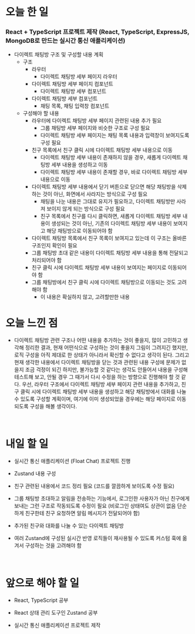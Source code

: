 # 오늘 한 일

### React + TypeScript 프로젝트 제작 (React, TypeScript, ExpressJS, MongoDB로 만드는 실시간 통신 애플리케이션)

- 다이렉트 채팅방 구조 및 구성할 내용 계획
  - 구조
    - 라우터
      - 다이렉트 채팅방 세부 페이지 라우터
    - 다이렉트 채팅방 세부 페이지 컴포넌트
      - 다이렉트 채팅방 세부 컴포넌트
    - 다이렉트 채팅방 세부 컴포넌트
      - 채팅 목록, 채팅 입력창 컴포넌트
  - 구성해야 할 내용
    - 라우터에 다이렉트 채팅방 세부 페이지 관련된 내용 추가 필요
      - 그룹 채팅방 세부 페이지와 비슷한 구조로 구성 필요
      - 다이렉트 채팅방 세부 페이지는 채팅 목록 내용과 입력창이 보여지도록 구성 필요
    - 친구 목록에서 친구 클릭 시에 다이렉트 채팅방 세부 내용으로 이동
      - 다이렉트 채팅방 세부 내용이 존재하지 않을 경우, 새롭게 다이렉트 채팅방 세부 내용을 생성하고 이동
      - 다이렉트 채팅방 세부 내용이 존재할 경우, 바로 다이렉트 채팅방 세부 내용으로 이동
    - 다이렉트 채팅방 세부 내용에서 닫기 버튼으로 닫으면 해당 채팅방을 삭제하는 것이 아닌, 화면에서 사라지는 방식으로 구성 필요
      - 채팅을 나눈 내용은 그대로 유지가 필요하고, 다이렉트 채팅방만 사라져 보이지 않게 되는 방식으로 구성 필요
      - 친구 목록에서 친구를 다시 클릭하면, 새롭게 다이렉트 채팅방 세부 내용이 생성되는 것이 아닌, 기존의 다이렉트 채팅방 세부 내용이 보여지고 해당 채팅방으로 이동되어야 함
    - 다이렉트 채팅방 목록에서 친구 목록이 보여지고 있는데 이 구조는 올바른 구조인지 확인이 필요
    - 그룹 채팅방 초대 같은 내용이 다이렉트 채팅방 세부 내용을 통해 전달되고 처리되어야 함
    - 친구 클릭 시에 다이렉트 채팅방 세부 내용이 보여지는 페이지로 이동되어야 함
    - 그룹 채팅방에서 친구 클릭 시에 다이렉트 채팅방으로 이동되는 것도 고려해야 함
      - 이 내용은 확실하지 않고, 고려할만한 내용

# 오늘 느낀 점

- 다이렉트 채팅방 관련 구조나 어떤 내용을 추가하는 것이 좋을지, 많이 고민하고 생각해 정리한 결과, 현재 어떤식으로 구성하는 것이 좋을지 그림이 그려지긴 했지만, 로직 구성을 아직 제대로 한 상태가 아니라서 확신할 수 없다고 생각이 된다. 그리고 현재 생각한 내용에서 다이렉트 채팅방을 닫는 것과 관련된 내용 구성에 문제가 없을지 조금 걱정이 되긴 하지만, 불가능할 것 같다는 생각도 안들어서 내용을 구성해 테스트해 보고, 안될 경우 그 때가서 다시 수정을 하는 방향으로 진행해야 할 것 같다. 우선, 라우터 구조에서 다이렉트 채팅방 세부 페이지 관련 내용을 추가하고, 친구 클릭 시에 다이렉트 채팅방 세부 내용을 생성하고 해당 채팅방에서 대화를 나눌 수 있도록 구성할 계획이며, 여기에 이미 생성되었을 경우에는 해당 페이지로 이동되도록 구성을 해볼 생각이다.

<br />

# 내일 할 일

- 실시간 통신 애플리케이션 (Float Chat) 프로젝트 진행

- Zustand 내용 구성

- 친구 관련된 내용에서 코드 정리 필요 (코드를 깔끔하게 보이도록 수정 필요)

- 그룹 채팅방 초대하고 알림을 전송하는 기능에서, 로그인한 사용자가 아닌 친구에게 보내는 그런 구조로 작동되도록 수정이 필요 (비로그인 상태여도 상관이 없음 단순하게 친구한테 친구 요청하면 알림 메시지가 전달되어야 함)

- 추가된 친구와 대화를 나눌 수 있는 다이렉트 채팅방

- 여러 Zustand에 구성된 실시간 반영 로직들이 재사용될 수 있도록 커스텀 훅에 옮겨서 구성하는 것을 고려해야 함

<br />

# 앞으로 해야 할 일

- React, TypeScript 공부

- React 상태 관리 도구인 Zustand 공부

- 실시간 통신 애플리케이션 프로젝트 제작
